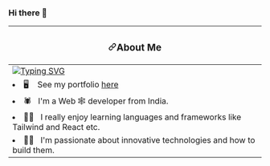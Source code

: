 ### Hi there 👋
<table>
<thead>
<tr>
<th><h3 tabindex="-1" dir="auto"><a id="user-content-about-me" class="anchor" aria-hidden="true" href="#about-me"><svg class="octicon octicon-link" viewBox="0 0 16 16" version="1.1" width="16" height="16" aria-hidden="true"><path d="m7.775 3.275 1.25-1.25a3.5 3.5 0 1 1 4.95 4.95l-2.5 2.5a3.5 3.5 0 0 1-4.95 0 .751.751 0 0 1 .018-1.042.751.751 0 0 1 1.042-.018 1.998 1.998 0 0 0 2.83 0l2.5-2.5a2.002 2.002 0 0 0-2.83-2.83l-1.25 1.25a.751.751 0 0 1-1.042-.018.751.751 0 0 1-.018-1.042Zm-4.69 9.64a1.998 1.998 0 0 0 2.83 0l1.25-1.25a.751.751 0 0 1 1.042.018.751.751 0 0 1 .018 1.042l-1.25 1.25a3.5 3.5 0 1 1-4.95-4.95l2.5-2.5a3.5 3.5 0 0 1 4.95 0 .751.751 0 0 1-.018 1.042.751.751 0 0 1-1.042.018 1.998 1.998 0 0 0-2.83 0l-2.5 2.5a1.998 1.998 0 0 0 0 2.83Z"></path></svg></a>About Me</h3></th>
</tr>
</thead>
<tbody>
<tr>
<td><a target="_blank" rel="noopener noreferrer nofollow" href="https://camo.githubusercontent.com/98f8df00b9003f3e222e5983e8f80970bfe1bfddb6c99c5cafedece828d5a5ea/68747470733a2f2f726561646d652d747970696e672d7376672e6865726f6b756170702e636f6d3f666f6e743d266475726174696f6e3d333530302670617573653d313030302677696474683d343335266c696e65733d554925324655582b446576656c6f7065723b4a6176615363726970742b446576656c6f7065723b46726f6e742b456e642b446576656c6f706572"><img src="https://camo.githubusercontent.com/98f8df00b9003f3e222e5983e8f80970bfe1bfddb6c99c5cafedece828d5a5ea/68747470733a2f2f726561646d652d747970696e672d7376672e6865726f6b756170702e636f6d3f666f6e743d266475726174696f6e3d333530302670617573653d313030302677696474683d343335266c696e65733d554925324655582b446576656c6f7065723b4a6176615363726970742b446576656c6f7065723b46726f6e742b456e642b446576656c6f706572" alt="Typing SVG" data-canonical-src="https://readme-typing-svg.herokuapp.com?font=&amp;duration=3500&amp;pause=1000&amp;width=435&amp;lines=UI%2FUX+Developer;JavaScript+Developer;Front+End+Developer" style="max-width: 100%;"></a></td>
</tr>
<tr>
<td><li> <g-emoji class="g-emoji" alias="desktop_computer" fallback-src="https://github.githubassets.com/images/icons/emoji/unicode/1f5a5.png">🖥️</g-emoji> &nbsp;&nbsp;  See my portfolio <a href="http://ashish-nagar.netlify.app/" rel="nofollow">here</a> </li></td>
</tr>
<tr>
<td><li> <g-emoji class="g-emoji" alias="spider" fallback-src="https://github.githubassets.com/images/icons/emoji/unicode/1f577.png">🕷</g-emoji>  &nbsp;   I'm a Web <g-emoji class="g-emoji" alias="spider_web" fallback-src="https://github.githubassets.com/images/icons/emoji/unicode/1f578.png">🕸</g-emoji> developer   from India.  </li></td>
</tr>
<tr>
<td><li> <g-emoji class="g-emoji" alias="man_technologist" fallback-src="https://github.githubassets.com/images/icons/emoji/unicode/1f468-1f4bb.png">👨&zwj;💻</g-emoji> &nbsp;   I really enjoy learning languages and frameworks like Tailwind and React etc.  </li></td>
</tr>
<tr>
<td><li> <g-emoji class="g-emoji" alias="man_scientist" fallback-src="https://github.githubassets.com/images/icons/emoji/unicode/1f468-1f52c.png">👨&zwj;🔬</g-emoji>  &nbsp; I'm passionate about innovative technologies and how to build them. </li></td>
</tr>
</tbody>
</table>

<!--
**vaibhavmathane0578/vaibhavmathane0578** is a ✨ _special_ ✨ repository because its `README.md` (this file) appears on your GitHub profile.

Here are some ideas to get you started:

- 🔭 I’m currently working on ...
- 🌱 I’m currently learning ...
- 👯 I’m looking to collaborate on ...
- 🤔 I’m looking for help with ...
- 💬 Ask me about ...
- 📫 How to reach me: ...
- 😄 Pronouns: ...
- ⚡ Fun fact: ...
-->
